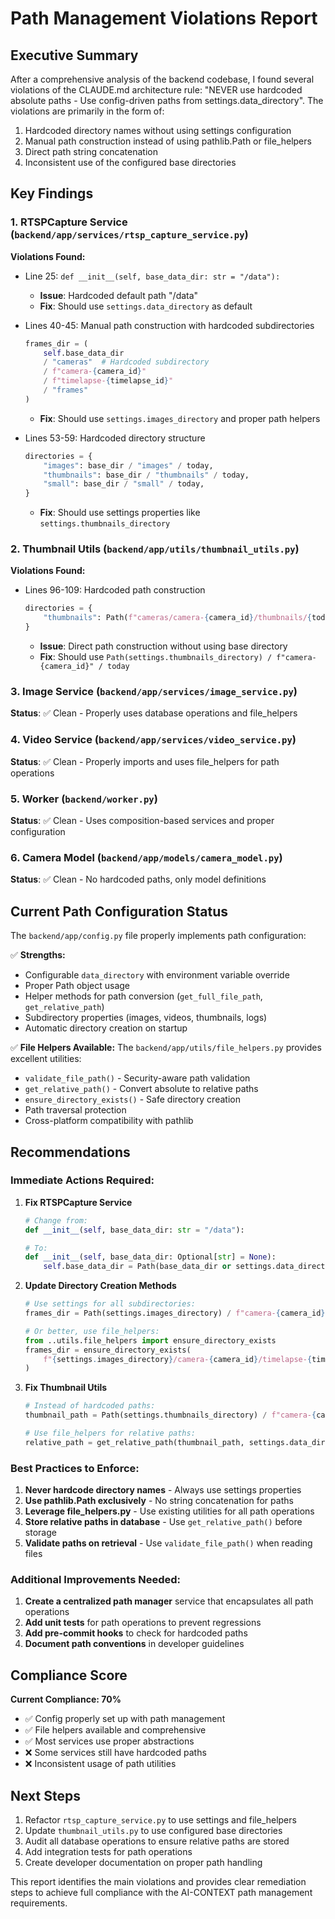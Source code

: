 # Path Management Violations Report

## Executive Summary

After a comprehensive analysis of the backend codebase, I found several violations of the CLAUDE.md architecture rule: "NEVER use hardcoded absolute paths - Use config-driven paths from settings.data_directory". The violations are primarily in the form of:

1. Hardcoded directory names without using settings configuration
2. Manual path construction instead of using pathlib.Path or file_helpers
3. Direct path string concatenation
4. Inconsistent use of the configured base directories

## Key Findings

### 1. **RTSPCapture Service** (`backend/app/services/rtsp_capture_service.py`)

**Violations Found:**
- Line 25: `def __init__(self, base_data_dir: str = "/data"):`
  - **Issue**: Hardcoded default path "/data"
  - **Fix**: Should use `settings.data_directory` as default
  
- Lines 40-45: Manual path construction with hardcoded subdirectories
  ```python
  frames_dir = (
      self.base_data_dir
      / "cameras"  # Hardcoded subdirectory
      / f"camera-{camera_id}"
      / f"timelapse-{timelapse_id}"
      / "frames"
  )
  ```
  - **Fix**: Should use `settings.images_directory` and proper path helpers

- Lines 53-59: Hardcoded directory structure
  ```python
  directories = {
      "images": base_dir / "images" / today,
      "thumbnails": base_dir / "thumbnails" / today,
      "small": base_dir / "small" / today,
  }
  ```
  - **Fix**: Should use settings properties like `settings.thumbnails_directory`

### 2. **Thumbnail Utils** (`backend/app/utils/thumbnail_utils.py`)

**Violations Found:**
- Lines 96-109: Hardcoded path construction
  ```python
  directories = {
      "thumbnails": Path(f"cameras/camera-{camera_id}/thumbnails/{today}")
  }
  ```
  - **Issue**: Direct path construction without using base directory
  - **Fix**: Should use `Path(settings.thumbnails_directory) / f"camera-{camera_id}" / today`

### 3. **Image Service** (`backend/app/services/image_service.py`)

**Status**: ✅ Clean - Properly uses database operations and file_helpers

### 4. **Video Service** (`backend/app/services/video_service.py`)

**Status**: ✅ Clean - Properly imports and uses file_helpers for path operations

### 5. **Worker** (`backend/worker.py`)

**Status**: ✅ Clean - Uses composition-based services and proper configuration

### 6. **Camera Model** (`backend/app/models/camera_model.py`)

**Status**: ✅ Clean - No hardcoded paths, only model definitions

## Current Path Configuration Status

The `backend/app/config.py` file properly implements path configuration:

✅ **Strengths:**
- Configurable `data_directory` with environment variable override
- Proper Path object usage
- Helper methods for path conversion (`get_full_file_path`, `get_relative_path`)
- Subdirectory properties (images, videos, thumbnails, logs)
- Automatic directory creation on startup

✅ **File Helpers Available:**
The `backend/app/utils/file_helpers.py` provides excellent utilities:
- `validate_file_path()` - Security-aware path validation
- `get_relative_path()` - Convert absolute to relative paths
- `ensure_directory_exists()` - Safe directory creation
- Path traversal protection
- Cross-platform compatibility with pathlib

## Recommendations

### Immediate Actions Required:

1. **Fix RTSPCapture Service**
   ```python
   # Change from:
   def __init__(self, base_data_dir: str = "/data"):
   
   # To:
   def __init__(self, base_data_dir: Optional[str] = None):
       self.base_data_dir = Path(base_data_dir or settings.data_directory)
   ```

2. **Update Directory Creation Methods**
   ```python
   # Use settings for all subdirectories:
   frames_dir = Path(settings.images_directory) / f"camera-{camera_id}" / f"timelapse-{timelapse_id}" / "frames"
   
   # Or better, use file_helpers:
   from ..utils.file_helpers import ensure_directory_exists
   frames_dir = ensure_directory_exists(
       f"{settings.images_directory}/camera-{camera_id}/timelapse-{timelapse_id}/frames"
   )
   ```

3. **Fix Thumbnail Utils**
   ```python
   # Instead of hardcoded paths:
   thumbnail_path = Path(settings.thumbnails_directory) / f"camera-{camera_id}" / today / filename
   
   # Use file_helpers for relative paths:
   relative_path = get_relative_path(thumbnail_path, settings.data_directory)
   ```

### Best Practices to Enforce:

1. **Never hardcode directory names** - Always use settings properties
2. **Use pathlib.Path exclusively** - No string concatenation for paths
3. **Leverage file_helpers.py** - Use existing utilities for all path operations
4. **Store relative paths in database** - Use `get_relative_path()` before storage
5. **Validate paths on retrieval** - Use `validate_file_path()` when reading files

### Additional Improvements Needed:

1. **Create a centralized path manager** service that encapsulates all path operations
2. **Add unit tests** for path operations to prevent regressions
3. **Add pre-commit hooks** to check for hardcoded paths
4. **Document path conventions** in developer guidelines

## Compliance Score

**Current Compliance: 70%**
- ✅ Config properly set up with path management
- ✅ File helpers available and comprehensive
- ✅ Most services use proper abstractions
- ❌ Some services still have hardcoded paths
- ❌ Inconsistent usage of path utilities

## Next Steps

1. Refactor `rtsp_capture_service.py` to use settings and file_helpers
2. Update `thumbnail_utils.py` to use configured base directories
3. Audit all database operations to ensure relative paths are stored
4. Add integration tests for path operations
5. Create developer documentation on proper path handling

This report identifies the main violations and provides clear remediation steps to achieve full compliance with the AI-CONTEXT path management requirements.